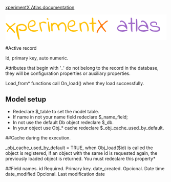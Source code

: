[xperimentX Atlas documentation](README.md) 

![xperimentx atlas](images/atlas.png)

#Active record


Id, primary key, auto numeric.

Attributes that begin with '_' do not belong to the record in the database,
they will be configuration properties or auxiliary properties.

Load_from* functions call  On_load() when they load successfully.

## Model setup
- Redeclare $_table to set the model table.
- If name in not your name field redeclare $_name_field;
- In not use the default Db object redeclare $_db.
- In your object use Obj_* cache redeclare  $_obj_cache_used_by_default.


##Cache during the execution.

_obj_cache_used_by_default = TRUE, when Obj_load($id) is called the object is registered,
if an object with the same id is requested again, the previously loaded object is returned.
You must redeclare this property*


##Field names.
id            Required. Primary key.
date_created. Opcional. Date time
date_modified Opcional. Last modification date

